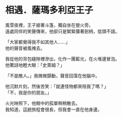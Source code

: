 # 相遇．薩瑪多利亞王子

風雪夜裡，王子披著斗篷，獨自坐在營火旁。  
遠處同伴的笑聲傳來，他卻只是緊緊攥著劍柄，低頭不語。  

「大家都覺得我不如其他人……」  
他的聲音被風掩去。  

我從他的背包縫隙裡滲出，化作一團藍光，在火堆邊冒泡。  
他驚訝地瞪大眼：「史萊姆？」  

「不是敵人。」我微微顫動，聲音回蕩在他腦中。  

他沉默片刻，然後苦笑：「就連怪物都來陪我了嗎？」  
「不，我是你的朋友。」  

火光映照下，他眼中的孤單稍稍散去。  
我知道，這趟旅程會很長，但我會一直在他身邊。
